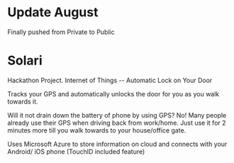 # Update August

Finally pushed from Private to Public

# Solari
Hackathon Project. 
Internet of Things -- Automatic Lock on Your Door

Tracks your GPS and automatically unlocks the door for you as you walk towards it.

Will it not drain down the battery of phone by using GPS?
No! Many people already use their GPS when driving back from work/home. Just use it for 2 minutes more till you walk towards to your house/office gate.

Uses Microsoft Azure to store information on cloud and connects with your Android/ iOS phone (TouchID included feature)
